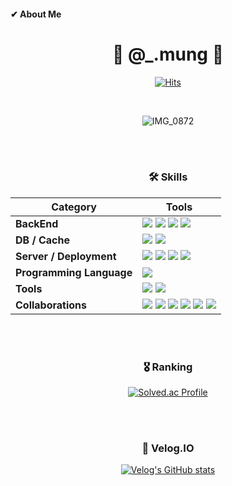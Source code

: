 #### ✔ About Me
<div align="center">

  # 🐶 @_.mung 🐶
  [![Hits](https://hits.seeyoufarm.com/api/count/incr/badge.svg?url=https%3A%2F%2Fgithub.com%2FM-ung&count_bg=%2360D706&title_bg=%232C6019&icon=&icon_color=%23E7E7E7&title=hits&edge_flat=false)](https://hits.seeyoufarm.com)
  
  <br>

  ![IMG_0872](https://github.com/M-ung/M-ung/assets/126846468/a7c0a6e5-5864-4525-9fb2-b844b100389d)
  
  <br><br>
  
  ### 🛠️ Skills
  | **Category** | **Tools** |
  |---|---|
  | **BackEnd** | <img src="https://img.shields.io/badge/SpringBoot-6DB33F?style=for-the-badge&logo=springboot&logoColor=white"> <img src="https://img.shields.io/badge/Spring%20Data%20JPA-6DB33F?style=for-the-badge&logo=spring&logoColor=white"> <img src="https://img.shields.io/badge/QueryDSL-8C8C49?style=for-the-badge&logo=hibernate&logoColor=white"> <img src="https://img.shields.io/badge/Native%20Query-6B8E23?style=for-the-badge&logo=hibernate&logoColor=white"> |
  | **DB / Cache** | <img src="https://img.shields.io/badge/MySQL-4479A1?style=for-the-badge&logo=mysql&logoColor=white"> <img src="https://img.shields.io/badge/Redis-DC382D?style=for-the-badge&logo=redis&logoColor=white"> |
  | **Server / Deployment** | <img src="https://img.shields.io/badge/AWS%20EC2-FF9900?style=for-the-badge&logo=amazonecs&logoColor=white"> <img src="https://img.shields.io/badge/AWS%20RDS-527FFF?style=for-the-badge&logo=amazonrds&logoColor=white"> <img src="https://img.shields.io/badge/AWS%20S3-569A31?style=for-the-badge&logo=amazons3&logoColor=white"> <img src="https://img.shields.io/badge/docker-2496ED?style=for-the-badge&logo=docker&logoColor=white"> |
  | **Programming Language** | <img src="https://img.shields.io/badge/Java-007396?style=for-the-badge&logo=java&logoColor=white"> |
  | **Tools** | <img src="https://img.shields.io/badge/IntelliJ%20IDEA-000000?style=for-the-badge&logo=intellijidea&logoColor=white"> <img src="https://img.shields.io/badge/MySQL%20Workbench-007ACC?style=for-the-badge&logo=mysql&logoColor=white"> |
  | **Collaborations** | <img src="https://img.shields.io/badge/Git-F05032?style=for-the-badge&logo=git&logoColor=white"> <img src="https://img.shields.io/badge/GitHub-181717?style=for-the-badge&logo=github&logoColor=white"> <img src="https://img.shields.io/badge/Notion-000000?style=for-the-badge&logo=notion&logoColor=white"> <img src="https://img.shields.io/badge/Discord-5865F2?style=for-the-badge&logo=discord&logoColor=white"> <img src="https://img.shields.io/badge/Slack-4A154B?style=for-the-badge&logo=slack&logoColor=white"> <img src="https://img.shields.io/badge/Jira-0052CC?style=for-the-badge&logo=jira&logoColor=white"> |
  
  <br><br>

  ### 🎖️ Ranking
  [![Solved.ac Profile](http://mazassumnida.wtf/api/v2/generate_badge?boj=wjdahrrla)](https://solved.ac/wjdahrrla/)

  <br><br>

  ### 📝 Velog.IO
  [![Velog's GitHub stats](https://velog-readme-stats.vercel.app/api?name=_mung&color=dark)](https://velog.io/@_mung)

</div>

